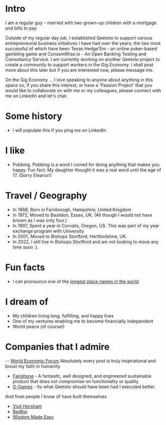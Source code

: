 
# Intro

I am a regular guy - married with two grown-up children with a mortgage and bills to pay.  

Outside of my regular day job, I established Qeetoto to support various entrepreneurial business initiatives I have had over the years; the two most successful of which have been Texas Hedge'Em - an online poker-based gambling game and ConsentWise.io - An Open Banking Testing and Consultancy Service. I am currently working on another Qeetoto project to create a community to support workers in the Gig Economy.  I shall post more about this later but if you are interested now, please message me.

On the Gig Economy ... I love speaking to anyone about anything in this space so, if you share this interest, or have a 'Passion Project' that you would like to collaborate on with me or my colleagues, please connect with me on LinkedIn and let's chat.

# Some history

- I will populate this if you ping me on LinkedIn

# I like

- Pobbing.  Pobbing is a word I coined for doing anything that makes you happy.  Fun fact: My daughter thought it was a real word until the age of 17. (Sorry Eleanor!)


# Travel / Geography

- In 1968, Born in Farnborogh, Hampshire, United Kingdom
- In 1972, Moved to Basildon, Essex, UK. (All though I would not have known as I was only four.)
- In 1997, Spent a year in Corvalis, Oregon, US. This was part of my year exchange program with University
- In 2001, Moved to Bishops Stortford, Hertfordshire, UK.
- In 2022, I still live in Bishops Stortford and am not looking to move any time soon :).


# Fun facts

- I can pronounce one of the [longest place names in the world](https://www.businessinsider.com/the-worlds-longest-place-name-has-85-letters-see-if-you-can-pronounce-it-2018-2?r=US&IR=T)

# I dream of

- My children living long, fulfilling, and happy lives
- One of my ventures enabling me to become financially independent
- World peace (of course!)


# Companies that I admire

-- [World Economic Forum](https://www.weforum.org/about/world-economic-forum/) Absolutely every post is truly inspirational and boost my faith in humanity
- [Fairphone](https://www.fairphone.com/) - A fantasitc, well designed, and engineered sustainable product that does not compromise on functionality or quality
- [G-Games](https://g.games/) - Its what Qeetoto should have been had I executed better.

And from people I know of have built themselves
- [Visit Horsham](https://www.visithorsham.co.uk/)
- [RedKoi](https://redkoi.co.uk/)
- [Wisdom Made Easy](https://www.instagram.com/wisdommadeeasy/)






